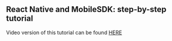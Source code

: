 ## React Native and MobileSDK: step-by-step tutorial

Video version of this tutorial can be found [HERE](/tutorial_video/README.md)
